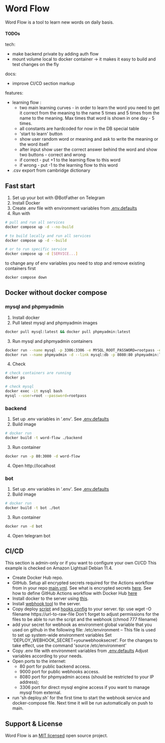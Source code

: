 # Word Flow
Word Flow is a tool to learn new words on daily basis.

#### TODOs
tech:

* make backend private by adding auth flow
* mount volume local to docker container -> it makes it easy to build and test changes on the fly 

docs:

* improve CI/CD section markup

features:

* learning flow :
  * two main learning curves - in order to learn the word you need to get it correct from the meaning to the name 5 
    times and 5 times from the name to the meaning. Max times that word is shown in one day - 5 times. 
  * all constants are hardcoded for now in the DB special table
  * 'start to learn' button
  * show user random word or meaning and ask to write the meaning or the word itself
  * after input show user the correct answer behind the word and show two buttons - correct and wrong
  * if correct - put +1 to the learning flow to this word
  * if wrong - put -1 to the learning flow to this word
* .csv export from cambridge dictionary

## Fast start
1. Set up your bot with @BotFather on Telegram
2. Install Docker
3. Create .env file with environment variables from [.env.defaults](.env.defaults)
4. Run with
```bash
# pull and run all services
docker compose up -d --no-build

# to build locally and run all services
docker compose up -d --build

# or to run specific service 
docker compose up -d [SERVICE...]
```

to change any of env variables you need to stop and remove existing containers first
```bash
docker compose down
```

## Docker without docker compose
### mysql and phpmyadmin
1. Install docker
2. Pull latest mysql and phpmyadmin images
```bash
docker pull mysql:latest && docker pull phpmyadmin:latest
```
3. Run mysql and phpmyadmin containers
```bash
docker run --name mysql -p 3306:3306 -e MYSQL_ROOT_PASSWORD=rootpass -e MYSQL_DATABASE=word_flow -d mysql:latest
docker run --name phpmyadmin -d --link mysql:db -p 8080:80 phpmyadmin:latest
```
4. Check
```bash
# check containers are running
docker ps

# check mysql
docker exec -it mysql bash
mysql --user=root --password=rootpass
```
### backend
1. Set up .env variables in '.env'. See [.env.defaults](backend/.env.defaults)
2. Build image
```bash
# docker run
docker build -t word-flow ./backend
```
3. Run container
```bash
docker run -p 80:3000 -d word-flow
```
4. Open http://localhost

### bot
1. Set up .env variables in '.env'. See [.env.defaults](bot/.env.defaults)
2. Build image
```bash
# docker run
docker build -t bot ./bot
```
3. Run container
```bash
docker run -d bot
```
4. Open telegram bot

## CI/CD
This section is admin-only or if you want to configure your own CI/CD
This example is checked on Amazon Lightsail Debian 11.4.
- Create Docker Hub repo.
- GitHub. Setup all encrypted secrets required for the Actions workflow from in your repo [main.yml](.github/workflows/main.yml).
  See what is encrypted secrets [here](https://docs.github.com/en/actions/security-guides/encrypted-secrets).
  See how to define GitHub Actions workflow with Docker Hub [here](https://docs.docker.com/build/ci/github-actions/)
- Install docker to the server using [this](https://docs.docker.com/engine/install/debian/#install-using-the-repository).
- Install [webhook tool](https://github.com/adnanh/webhook) to the server.
- Copy deploy [script](deploy/deploy.sh) and [hooks config](deploy/hooks.yml) to your server. tip: use wget -O filename https://url-to-raw-file
  Don't forget to adjust permissions for the files to be able to run the script and the webhook (chmod 777 filename)
- add your secret for webhook as environment global variable that you used on github in the following file:
  /etc/environment – This file is used to set up system-wide environment variables
  Set 'DEPLOY_WEBHOOK_SECRET=yourwebhooksecret'. For the changes to take effect, use the command 'source /etc/environment'
- Copy .env file with environment variables from [.env.defaults](.env.defaults)
  Adjust variables according to your needs.
- Open ports to the internet: 
  - 80 port for public backend access.
  - 9000 port for public webhooks access.
  - 8080 port for phpmyadmin access (should be restricted to your IP address);
  - 3306 port for direct mysql engine access if you want to manage mysql from external.
- run 'sh deploy.sh' for the first time to start the webhook service and docker-compose file. 
  Next time it will be run automatically on push to main.

## Support & License
Word Flow is an [MIT licensed](LICENSE) open source project.
